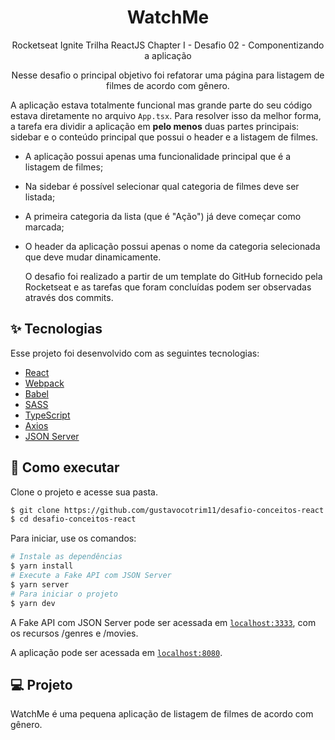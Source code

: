 <h1 align="center">WatchMe</h1>

<p align="center">
  Rocketseat Ignite Trilha ReactJS Chapter I - Desafio 02 - Componentizando a aplicação
</p>

<p align="center">
  Nesse desafio o principal objetivo foi refatorar uma página para listagem de filmes de acordo com gênero. 

  A aplicação estava totalmente funcional mas grande parte do seu código estava diretamente no arquivo `App.tsx`. Para resolver isso da melhor forma,  a tarefa era dividir a aplicação em **pelo menos** duas partes principais: sidebar e o conteúdo principal que possui o header e a listagem de filmes.

- A aplicação possui apenas uma funcionalidade principal que é a listagem de filmes;
- Na sidebar é possível selecionar qual categoria de filmes deve ser listada;
- A primeira categoria da lista (que é "Ação") já deve começar como marcada;
- O header da aplicação possui apenas o nome da categoria selecionada que deve mudar dinamicamente.

  O desafio foi realizado a partir de um template do GitHub fornecido pela Rocketseat e as tarefas que foram concluídas podem ser observadas através dos commits.
</p>


## ✨ Tecnologias

Esse projeto foi desenvolvido com as seguintes tecnologias:

- [React](https://pt-br.reactjs.org/)
- [Webpack](https://webpack.js.org/)
- [Babel](https://babeljs.io/)
- [SASS](https://sass-lang.com/)
- [TypeScript](https://www.typescriptlang.org/)
- [Axios](https://axios-http.com/docs/intro)
- [JSON Server](https://github.com/typicode/json-server)

## 🚀 Como executar

Clone o projeto e acesse sua pasta.

```bash
$ git clone https://github.com/gustavocotrim11/desafio-conceitos-react
$ cd desafio-conceitos-react
```

Para iniciar, use os comandos:
```bash
# Instale as dependências
$ yarn install
# Execute a Fake API com JSON Server
$ yarn server
# Para iniciar o projeto
$ yarn dev
```

A Fake API com JSON Server pode ser acessada em [`localhost:3333`](http://localhost:3333), com os recursos /genres e /movies.

A aplicação pode ser acessada em [`localhost:8080`](http://localhost:8080).

## 💻 Projeto

WatchMe é uma pequena aplicação de listagem de filmes de acordo com gênero.
